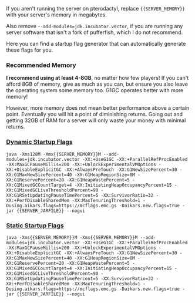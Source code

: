 
If you aren't running the server on pterodactyl, replace `{{SERVER_MEMORY}}` with your server's memory in megabytes.

Also remove `--add-modules=jdk.incubator.vector`, if you are running any server software that isn't a fork of pufferfish, which I do not recommend.

Here you can find a startup flag generator that can automatically generate these flags for you.

### Recommended Memory

**I recommend using at least 4-8GB**, no matter how few players! 
If you can't afford 8GB of memory, give as much as you can, but ensure you also leave the operating system some memory too. G1GC operates better with more memory!

However, more memory does not mean better performance above a certain point. Eventually you will hit a point of diminishing returns. Going out and getting 32GB of RAM for a server will only waste your money with minimal returns.
### [Dynamic Startup Flags](https://docs.papermc.io/paper/aikars-flags#technical-explanation-of-the-flags)

```
java -Xms128M -Xmx{{SERVER_MEMORY}}M --add-modules=jdk.incubator.vector -XX:+UseG1GC -XX:+ParallelRefProcEnabled -XX:MaxGCPauseMillis=200 -XX:+UnlockExperimentalVMOptions -XX:+DisableExplicitGC -XX:+AlwaysPreTouch -XX:G1NewSizePercent=30 -XX:G1MaxNewSizePercent=40 -XX:G1HeapRegionSize=8M -XX:G1ReservePercent=20 -XX:G1HeapWastePercent=5 -XX:G1MixedGCCountTarget=4 -XX:InitiatingHeapOccupancyPercent=15 -XX:G1MixedGCLiveThresholdPercent=90 -XX:G1RSetUpdatingPauseTimePercent=5 -XX:SurvivorRatio=32 -XX:+PerfDisableSharedMem -XX:MaxTenuringThreshold=1 -Dusing.aikars.flags=https://mcflags.emc.gs -Daikars.new.flags=true -jar {{SERVER_JARFILE}} --nogui
```

### [Static Startup Flags](https://docs.papermc.io/paper/aikars-flags#technical-explanation-of-the-flags)

```
java -Xms{{SERVER_MEMORY}}M -Xmx{{SERVER_MEMORY}}M --add-modules=jdk.incubator.vector -XX:+UseG1GC -XX:+ParallelRefProcEnabled -XX:MaxGCPauseMillis=200 -XX:+UnlockExperimentalVMOptions -XX:+DisableExplicitGC -XX:+AlwaysPreTouch -XX:G1NewSizePercent=30 -XX:G1MaxNewSizePercent=40 -XX:G1HeapRegionSize=8M -XX:G1ReservePercent=20 -XX:G1HeapWastePercent=5 -XX:G1MixedGCCountTarget=4 -XX:InitiatingHeapOccupancyPercent=15 -XX:G1MixedGCLiveThresholdPercent=90 -XX:G1RSetUpdatingPauseTimePercent=5 -XX:SurvivorRatio=32 -XX:+PerfDisableSharedMem -XX:MaxTenuringThreshold=1 -Dusing.aikars.flags=https://mcflags.emc.gs -Daikars.new.flags=true -jar {{SERVER_JARFILE}} --nogui
```
